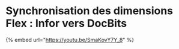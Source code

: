 # Synchronisation des dimensions Flex : Infor vers DocBits



{% embed url="https://youtu.be/SmaKovY7Y_8" %}
